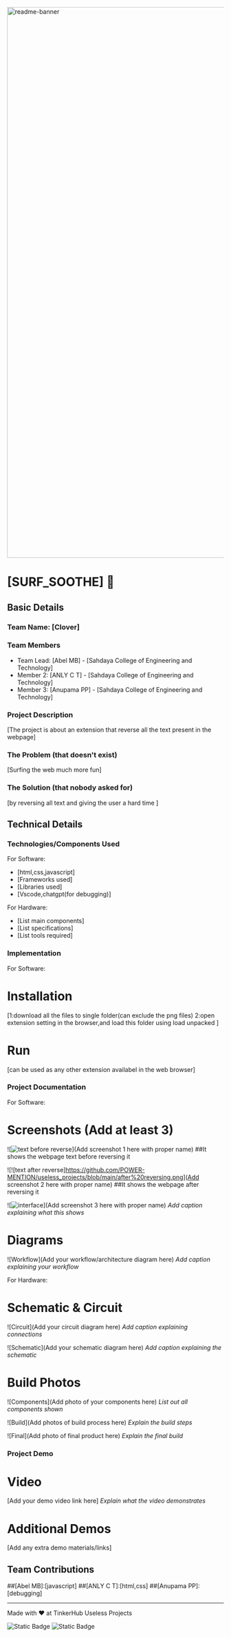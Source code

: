<img width="1280" alt="readme-banner" src="https://github.com/user-attachments/assets/35332e92-44cb-425b-9dff-27bcf1023c6c">

# [SURF_SOOTHE] 🎯


## Basic Details
### Team Name: [Clover]


### Team Members
- Team Lead: [Abel MB] - [Sahdaya College of Engineering and Technology]
- Member 2: [ANLY C T] - [Sahdaya College of Engineering and Technology]
- Member 3: [Anupama PP] - [Sahdaya College of Engineering and Technology]

### Project Description
[The project is about an extension that reverse all the text present in the webpage]

### The Problem (that doesn't exist)
[Surfing the web much more fun]

### The Solution (that nobody asked for)
[by reversing all text and giving the user a hard time ]

## Technical Details
### Technologies/Components Used
For Software:
- [html,css,javascript]
- [Frameworks used]
- [Libraries used]
- [Vscode,chatgpt(for debugging)]

For Hardware:
- [List main components]
- [List specifications]
- [List tools required]

### Implementation
For Software:
# Installation
[1:download all the files to single folder(can exclude the png files)
 2:open extension setting in the browser,and load this folder using load unpacked 
]

# Run
[can be used as any other extension availabel in the web browser]

### Project Documentation
For Software:

# Screenshots (Add at least 3)
![![text before reverse](https://github.com/POWER-MENTION/useless_projects/blob/main/before%20reversing.png)](Add screenshot 1 here with proper name)
##It shows the webpage text before reversing it 

![![text after reverse]https://github.com/POWER-MENTION/useless_projects/blob/main/after%20reversing.png](Add screenshot 2 here with proper name)
##It shows the webpage after reversing it

![![interface](https://github.com/POWER-MENTION/useless_projects/blob/main/extension%20interface.png)](Add screenshot 3 here with proper name)
*Add caption explaining what this shows*

# Diagrams
![Workflow](Add your workflow/architecture diagram here)
*Add caption explaining your workflow*

For Hardware:

# Schematic & Circuit
![Circuit](Add your circuit diagram here)
*Add caption explaining connections*

![Schematic](Add your schematic diagram here)
*Add caption explaining the schematic*

# Build Photos
![Components](Add photo of your components here)
*List out all components shown*

![Build](Add photos of build process here)
*Explain the build steps*

![Final](Add photo of final product here)
*Explain the final build*

### Project Demo
# Video
[Add your demo video link here]
*Explain what the video demonstrates*

# Additional Demos
[Add any extra demo materials/links]

## Team Contributions
##[Abel MB]:[javascript]
##[ANLY C T]:[html,css]
##[Anupama PP]:[debugging]

---
Made with ❤️ at TinkerHub Useless Projects 

![Static Badge](https://img.shields.io/badge/TinkerHub-24?color=%23000000&link=https%3A%2F%2Fwww.tinkerhub.org%2F)
![Static Badge](https://img.shields.io/badge/UselessProject--24-24?link=https%3A%2F%2Fwww.tinkerhub.org%2Fevents%2FQ2Q1TQKX6Q%2FUseless%2520Projects)



